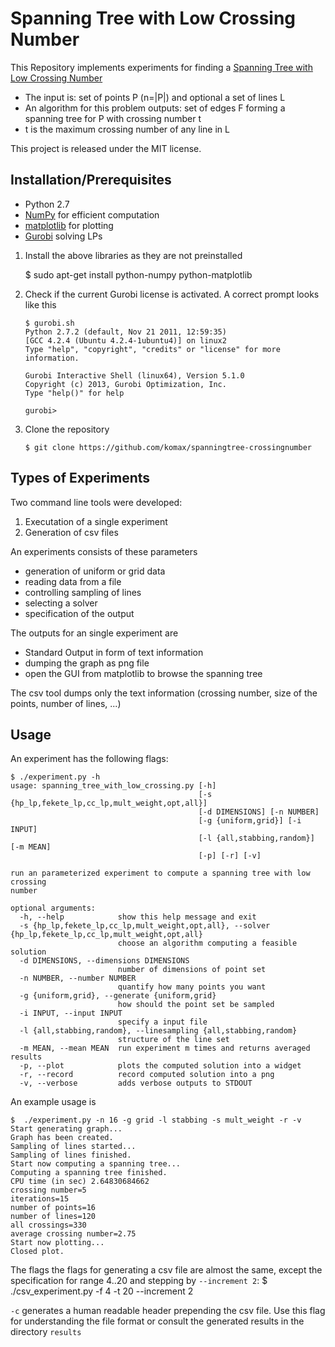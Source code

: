 # Spanning Tree with Low Crossing Number
This Repository implements experiments for finding a [Spanning Tree with Low Crossing Number](
http://arxiv.org/abs/cs/0310034)
- The input is: set of points P (n=|P|) and optional a set of lines L
- An algorithm for this problem outputs: set of edges F forming a spanning tree for P with crossing number t
- t is the maximum crossing number of any line in L

This project is released under the MIT license.

## Installation/Prerequisites
* Python 2.7
* [NumPy](http://www.numpy.org/) for efficient computation
* [matplotlib](http://matplotlib.org/) for plotting
* [Gurobi](http://www.gurobi.com/) solving LPs

1. Install the above libraries as they are not preinstalled

      $ sudo apt-get install python-numpy python-matplotlib

2. Check if the current Gurobi license is activated. A correct prompt looks
   like this

       $ gurobi.sh 
       Python 2.7.2 (default, Nov 21 2011, 12:59:35) 
       [GCC 4.2.4 (Ubuntu 4.2.4-1ubuntu4)] on linux2
       Type "help", "copyright", "credits" or "license" for more information.

       Gurobi Interactive Shell (linux64), Version 5.1.0
       Copyright (c) 2013, Gurobi Optimization, Inc.
       Type "help()" for help

       gurobi> 

3. Clone the repository

       $ git clone https://github.com/komax/spanningtree-crossingnumber

## Types of Experiments
Two command line tools were developed:
1. Executation of a single experiment
2. Generation of csv files

An experiments consists of these parameters
* generation of uniform or grid data
* reading data from a file
* controlling sampling of lines
* selecting a solver
* specification of the output

The outputs for an single experiment are
* Standard Output in form of text information
* dumping the graph as png file
* open the GUI from matplotlib to browse the spanning tree

The csv tool dumps only the text information (crossing number, size of the
points, number of lines, ...)

## Usage
An experiment has the following flags:

    $ ./experiment.py -h
    usage: spanning_tree_with_low_crossing.py [-h]
                                              [-s {hp_lp,fekete_lp,cc_lp,mult_weight,opt,all}]
                                              [-d DIMENSIONS] [-n NUMBER]
                                              [-g {uniform,grid}] [-i INPUT]
                                              [-l {all,stabbing,random}] [-m MEAN]
                                              [-p] [-r] [-v]

    run an parameterized experiment to compute a spanning tree with low crossing
    number

    optional arguments:
      -h, --help            show this help message and exit
      -s {hp_lp,fekete_lp,cc_lp,mult_weight,opt,all}, --solver {hp_lp,fekete_lp,cc_lp,mult_weight,opt,all}
                            choose an algorithm computing a feasible solution
      -d DIMENSIONS, --dimensions DIMENSIONS
                            number of dimensions of point set
      -n NUMBER, --number NUMBER
                            quantify how many points you want
      -g {uniform,grid}, --generate {uniform,grid}
                            how should the point set be sampled
      -i INPUT, --input INPUT
                            specify a input file
      -l {all,stabbing,random}, --linesampling {all,stabbing,random}
                            structure of the line set
      -m MEAN, --mean MEAN  run experiment m times and returns averaged results
      -p, --plot            plots the computed solution into a widget
      -r, --record          record computed solution into a png
      -v, --verbose         adds verbose outputs to STDOUT


An example usage is

    $  ./experiment.py -n 16 -g grid -l stabbing -s mult_weight -r -v
    Start generating graph...
    Graph has been created.
    Sampling of lines started...
    Sampling of lines finished.
    Start now computing a spanning tree...
    Computing a spanning tree finished.
    CPU time (in sec) 2.64830684662
    crossing number=5
    iterations=15
    number of points=16
    number of lines=120
    all crossings=330
    average crossing number=2.75
    Start now plotting...
    Closed plot.

The flags the flags for generating a csv file are almost the same, except the
specification for range 4..20 and stepping by `--increment 2`:
    $ ./csv_experiment.py -f 4 -t 20 --increment 2

``-c`` generates a human readable header prepending the csv file. Use this flag
for understanding the file format or consult the generated results in the
directory `results`
